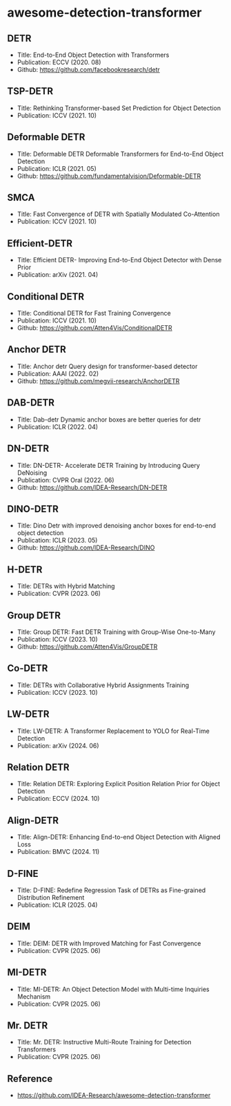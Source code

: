 awesome-detection-transformer
==

##  DETR
- Title: End-to-End Object Detection with Transformers
- Publication: ECCV (2020. 08)
- Github: https://github.com/facebookresearch/detr

## TSP-DETR
- Title: Rethinking Transformer-based Set Prediction for Object Detection 
- Publication: ICCV (2021. 10)

## Deformable DETR
- Title: Deformable DETR Deformable Transformers for End-to-End Object Detection
- Publication: ICLR (2021. 05)
- Github: https://github.com/fundamentalvision/Deformable-DETR

## SMCA
- Title: Fast Convergence of DETR with Spatially Modulated Co-Attention
- Publication: ICCV (2021. 10)

## Efficient-DETR
- Title: Efficient DETR- Improving End-to-End Object Detector with Dense Prior
- Publication: arXiv (2021. 04)

## Conditional DETR
- Title: Conditional DETR for Fast Training Convergence
- Publication: ICCV (2021. 10)
- Github: https://github.com/Atten4Vis/ConditionalDETR

## Anchor DETR
- Title: Anchor detr Query design for transformer-based detector
- Publication: AAAI (2022. 02)
- Github: https://github.com/megvii-research/AnchorDETR

## DAB-DETR
- Title: Dab-detr Dynamic anchor boxes are better queries for detr
- Publication: ICLR (2022. 04)

## DN-DETR
- Title: DN-DETR- Accelerate DETR Training by Introducing Query DeNoising
- Publication: CVPR Oral (2022. 06)
- Github: https://github.com/IDEA-Research/DN-DETR

## DINO-DETR
- Title: Dino Detr with improved denoising anchor boxes for end-to-end object detection
- Publication: ICLR (2023. 05)
- Github: https://github.com/IDEA-Research/DINO

## H-DETR
- Title: DETRs with Hybrid Matching
- Publication: CVPR (2023. 06)

## Group DETR
- Title: Group DETR: Fast DETR Training with Group-Wise One-to-Many
- Publication: ICCV (2023. 10)
- Github: https://github.com/Atten4Vis/GroupDETR

## Co-DETR
- Title: DETRs with Collaborative Hybrid Assignments Training
- Publication: ICCV (2023. 10)

## LW-DETR
- Title: LW-DETR: A Transformer Replacement to YOLO for Real-Time Detection
- Publication: arXiv (2024. 06)

## Relation DETR
- Title: Relation DETR: Exploring Explicit Position Relation Prior for Object Detection
- Publication: ECCV (2024. 10)

## Align-DETR
- Title: Align-DETR: Enhancing End-to-end Object Detection with Aligned Loss
- Publication: BMVC (2024. 11)

## D-FINE
- Title: D-FINE: Redefine Regression Task of DETRs as Fine-grained Distribution Refinement
- Publication: ICLR (2025. 04)

## DEIM
- Title: DEIM: DETR with Improved Matching for Fast Convergence
- Publication: CVPR (2025. 06)

## MI-DETR
- Title: MI-DETR: An Object Detection Model with Multi-time Inquiries Mechanism
- Publication: CVPR (2025. 06)

## Mr. DETR
- Title: Mr. DETR: Instructive Multi-Route Training for Detection Transformers
- Publication: CVPR (2025. 06)

## Reference
- https://github.com/IDEA-Research/awesome-detection-transformer
